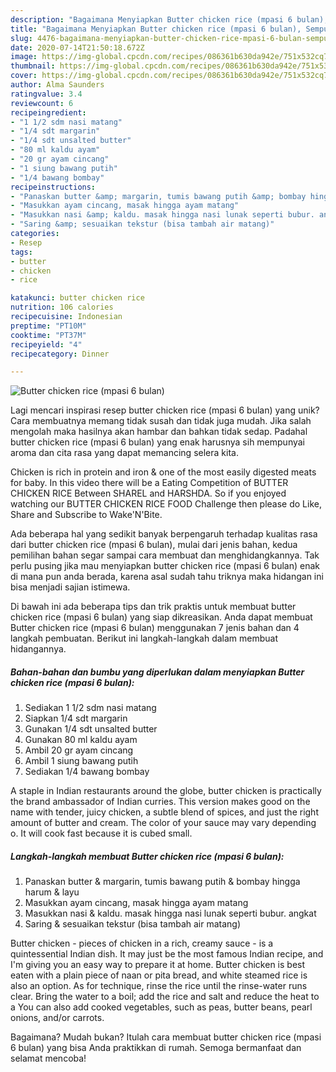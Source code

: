 ```yaml
---
description: "Bagaimana Menyiapkan Butter chicken rice (mpasi 6 bulan), Sempurna"
title: "Bagaimana Menyiapkan Butter chicken rice (mpasi 6 bulan), Sempurna"
slug: 4476-bagaimana-menyiapkan-butter-chicken-rice-mpasi-6-bulan-sempurna
date: 2020-07-14T21:50:18.672Z
image: https://img-global.cpcdn.com/recipes/086361b630da942e/751x532cq70/butter-chicken-rice-mpasi-6-bulan-foto-resep-utama.jpg
thumbnail: https://img-global.cpcdn.com/recipes/086361b630da942e/751x532cq70/butter-chicken-rice-mpasi-6-bulan-foto-resep-utama.jpg
cover: https://img-global.cpcdn.com/recipes/086361b630da942e/751x532cq70/butter-chicken-rice-mpasi-6-bulan-foto-resep-utama.jpg
author: Alma Saunders
ratingvalue: 3.4
reviewcount: 6
recipeingredient:
- "1 1/2 sdm nasi matang"
- "1/4 sdt margarin"
- "1/4 sdt unsalted butter"
- "80 ml kaldu ayam"
- "20 gr ayam cincang"
- "1 siung bawang putih"
- "1/4 bawang bombay"
recipeinstructions:
- "Panaskan butter &amp; margarin, tumis bawang putih &amp; bombay hingga harum &amp; layu"
- "Masukkan ayam cincang, masak hingga ayam matang"
- "Masukkan nasi &amp; kaldu. masak hingga nasi lunak seperti bubur. angkat"
- "Saring &amp; sesuaikan tekstur (bisa tambah air matang)"
categories:
- Resep
tags:
- butter
- chicken
- rice

katakunci: butter chicken rice 
nutrition: 106 calories
recipecuisine: Indonesian
preptime: "PT10M"
cooktime: "PT37M"
recipeyield: "4"
recipecategory: Dinner

---
```



![Butter chicken rice (mpasi 6 bulan)](https://img-global.cpcdn.com/recipes/086361b630da942e/751x532cq70/butter-chicken-rice-mpasi-6-bulan-foto-resep-utama.jpg)

Lagi mencari inspirasi resep butter chicken rice (mpasi 6 bulan) yang unik? Cara membuatnya memang tidak susah dan tidak juga mudah. Jika salah mengolah maka hasilnya akan hambar dan bahkan tidak sedap. Padahal butter chicken rice (mpasi 6 bulan) yang enak harusnya sih mempunyai aroma dan cita rasa yang dapat memancing selera kita.

Chicken is rich in protein and iron &amp; one of the most easily digested meats for baby. In this video there will be a Eating Competition of BUTTER CHICKEN RICE Between SHAREL and HARSHDA. So if you enjoyed watching our BUTTER CHICKEN RICE FOOD Challenge then please do Like, Share and Subscribe to Wake&#39;N&#39;Bite.

Ada beberapa hal yang sedikit banyak berpengaruh terhadap kualitas rasa dari butter chicken rice (mpasi 6 bulan), mulai dari jenis bahan, kedua pemilihan bahan segar sampai cara membuat dan menghidangkannya. Tak perlu pusing jika mau menyiapkan butter chicken rice (mpasi 6 bulan) enak di mana pun anda berada, karena asal sudah tahu triknya maka hidangan ini bisa menjadi sajian istimewa.


Di bawah ini ada beberapa tips dan trik praktis untuk membuat butter chicken rice (mpasi 6 bulan) yang siap dikreasikan. Anda dapat membuat Butter chicken rice (mpasi 6 bulan) menggunakan 7 jenis bahan dan 4 langkah pembuatan. Berikut ini langkah-langkah dalam membuat hidangannya.

<!--inarticleads1-->

##### Bahan-bahan dan bumbu yang diperlukan dalam menyiapkan Butter chicken rice (mpasi 6 bulan):

1. Sediakan 1 1/2 sdm nasi matang
1. Siapkan 1/4 sdt margarin
1. Gunakan 1/4 sdt unsalted butter
1. Gunakan 80 ml kaldu ayam
1. Ambil 20 gr ayam cincang
1. Ambil 1 siung bawang putih
1. Sediakan 1/4 bawang bombay


A staple in Indian restaurants around the globe, butter chicken is practically the brand ambassador of Indian curries. This version makes good on the name with tender, juicy chicken, a subtle blend of spices, and just the right amount of butter and cream. The color of your sauce may vary depending o. It will cook fast because it is cubed small. 

<!--inarticleads2-->

##### Langkah-langkah membuat Butter chicken rice (mpasi 6 bulan):

1. Panaskan butter &amp; margarin, tumis bawang putih &amp; bombay hingga harum &amp; layu
1. Masukkan ayam cincang, masak hingga ayam matang
1. Masukkan nasi &amp; kaldu. masak hingga nasi lunak seperti bubur. angkat
1. Saring &amp; sesuaikan tekstur (bisa tambah air matang)


Butter chicken - pieces of chicken in a rich, creamy sauce - is a quintessential Indian dish. It may just be the most famous Indian recipe, and I&#39;m giving you an easy way to prepare it at home. Butter chicken is best eaten with a plain piece of naan or pita bread, and white steamed rice is also an option. As for technique, rinse the rice until the rinse-water runs clear. Bring the water to a boil; add the rice and salt and reduce the heat to a You can also add cooked vegetables, such as peas, butter beans, pearl onions, and/or carrots. 

Bagaimana? Mudah bukan? Itulah cara membuat butter chicken rice (mpasi 6 bulan) yang bisa Anda praktikkan di rumah. Semoga bermanfaat dan selamat mencoba!
